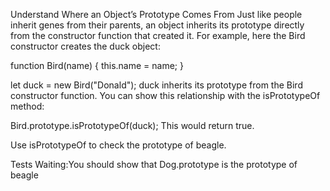 Understand Where an Object’s Prototype Comes From
Just like people inherit genes from their parents, an object inherits its prototype directly from the constructor function that created it. For example, here the Bird constructor creates the duck object:

function Bird(name) {
  this.name = name;
}

let duck = new Bird("Donald");
duck inherits its prototype from the Bird constructor function. You can show this relationship with the isPrototypeOf method:

Bird.prototype.isPrototypeOf(duck);
This would return true.

Use isPrototypeOf to check the prototype of beagle.

Tests
Waiting:You should show that Dog.prototype is the prototype of beagle